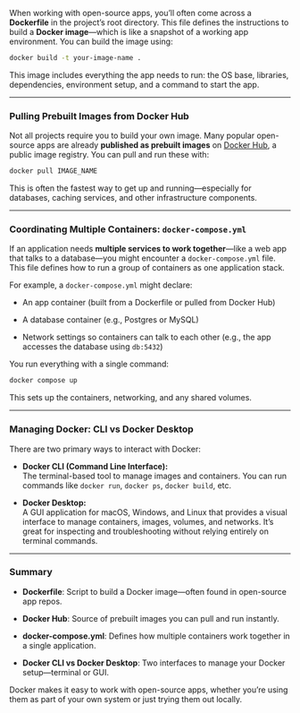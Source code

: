 When working with open-source apps, you’ll often come across a **Dockerfile** in the project’s root directory. This file defines the instructions to build a **Docker image**—which is like a snapshot of a working app environment. You can build the image using:

```bash
docker build -t your-image-name .
```

This image includes everything the app needs to run: the OS base, libraries, dependencies, environment setup, and a command to start the app.

---

### Pulling Prebuilt Images from Docker Hub

Not all projects require you to build your own image. Many popular open-source apps are already **published as prebuilt images** on [Docker Hub](https://hub.docker.com/), a public image registry. You can pull and run these with:

```bash
docker pull IMAGE_NAME
```

This is often the fastest way to get up and running—especially for databases, caching services, and other infrastructure components.

---

### Coordinating Multiple Containers: `docker-compose.yml`

If an application needs **multiple services to work together**—like a web app that talks to a database—you might encounter a `docker-compose.yml` file. This file defines how to run a group of containers as one application stack.

For example, a `docker-compose.yml` might declare:

- An app container (built from a Dockerfile or pulled from Docker Hub)
    
- A database container (e.g., Postgres or MySQL)
    
- Network settings so containers can talk to each other (e.g., the app accesses the database using `db:5432`)
    

You run everything with a single command:

```bash
docker compose up
```

This sets up the containers, networking, and any shared volumes.

---

### Managing Docker: CLI vs Docker Desktop

There are two primary ways to interact with Docker:

- **Docker CLI (Command Line Interface):**  
    The terminal-based tool to manage images and containers. You can run commands like `docker run`, `docker ps`, `docker build`, etc.
    
- **Docker Desktop:**  
    A GUI application for macOS, Windows, and Linux that provides a visual interface to manage containers, images, volumes, and networks. It’s great for inspecting and troubleshooting without relying entirely on terminal commands.
    

---

### Summary

- **Dockerfile**: Script to build a Docker image—often found in open-source app repos.
    
- **Docker Hub**: Source of prebuilt images you can pull and run instantly.
    
- **docker-compose.yml**: Defines how multiple containers work together in a single application.
    
- **Docker CLI vs Docker Desktop**: Two interfaces to manage your Docker setup—terminal or GUI.
    

Docker makes it easy to work with open-source apps, whether you’re using them as part of your own system or just trying them out locally.